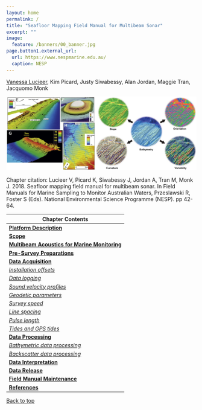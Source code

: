 ```yaml
---
layout: home
permalink: /
title: "Seafloor Mapping Field Manual for Multibeam Sonar"
excerpt: ""
image:
  feature: /banners/00_banner.jpg
page.button1.external_url:
  url: https://www.nespmarine.edu.au/
  caption: NESP
---
```


[Vanessa Lucieer](mailto:vanessa.lucieer@utas.edu.au), Kim Picard, Justy Siwabessy, Alan Jordan, Maggie Tran, Jacquomo Monk

![](images/MBES.png)

Chapter citation:
Lucieer V, Picard K, Siwabessy J, Jordan A, Tran M, Monk J. 2018. Seafloor mapping field manual for multibeam sonar. In Field Manuals for Marine Sampling to Monitor Australian Waters, Przeslawski R, Foster S (Eds). National Environmental Science Programme (NESP). pp 42-64. 

| Chapter Contents                                                                                                                                       |
|-------------------------------------------------------------------------------------------------------------------------------------------------|
|  **[Platform Description](https://multibeam-echosounder-field-manual.github.io/platform-description)**   
|  __[Scope](https://multibeam-echosounder-field-manual.github.io/scope)__                                                                        |
|  **[Multibeam Acoustics for Marine Monitoring](https://australian-multibeam-guidelines.github.io/multibeam-acoustics-for-marine-monitoring)** |
|  **[Pre-Survey Preparations](https://australian-multibeam-guidelines.github.io/pre-survey-preparations)**                                   |
|  **[Data Acquisition](https://australian-multibeam-guidelines.github.io/data-acquisition)**                                                   |
|       _[Installation offsets](https://australian-multibeam-guidelines.github.iodata-acquisition#installation-offsets)_                   |
|       _[Data logging](https://australian-multibeam-guidelines.github.io/data-acquisition#data-logging)_                                     |
|       _[Sound velocity profiles](https://australian-multibeam-guidelines.github.io/data-acquisition#sound-velocity-profiles)_                |
|       _[Geodetic parameters](https://australian-multibeam-guidelines.github.io/data-acquisition#geodetic-parameters)_                      |
|       _[Survey speed](https://australian-multibeam-guidelines.github.io/data-acquisition#survey-speed)_                                  |
|       _[Line spacing](https://australian-multibeam-guidelines.github.io/data-acquisition#line-spacing)_                                     |
|       _[Pulse length](https://australian-multibeam-guidelines.github.io/data-acquisition#pulse-length)_                                   |
|       _[Tides and GPS tides](https://australian-multibeam-guidelines.github.io/data-acquisition#tides-and-gps-tides)_                        |
|  **[Data Processing](https://australian-multibeam-guidelines.github.io/data-processing)**                                                    |
|       _[Bathymetric data processing](https://australian-multibeam-guidelines.github.io/data-processing#bathymetric-data-processing)_        |
|       _[Backscatter data processing](https://australian-multibeam-guidelines.github.io/data-processing#backscatter-data-processing)_        |
|  **[Data Interpretation](https://australian-multibeam-guidelines.github.io/data-interpretation)**                                             |
|  **[Data Release](https://australian-multibeam-guidelines.github.io/data-release)**                                                           |
|  **[Field Manual Maintenance](https://australian-multibeam-guidelines.github.io/field-manual-maintenance)**                                   |
|  **[References](https://australian-multibeam-guidelines.github.io/references)**                                                               |


<a href="#" class="scrollUpButton">Back to top</a>
